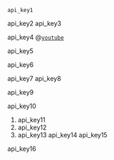 ```ngMeta
api_key1
```

api_key2
api_key3



api_key4
@[`youtube`](cDU1Q2JJWFY)

api_key5


api_key6





api_key7
api_key8


api_key9


api_key10


1. api_key11
2. api_key12
3. api_key13
api_key14
api_key15


api_key16
